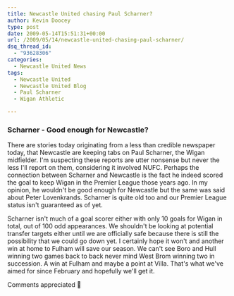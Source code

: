 ```yaml
---
title: Newcastle United chasing Paul Scharner?
author: Kevin Doocey
type: post
date: 2009-05-14T15:51:31+00:00
url: /2009/05/14/newcastle-united-chasing-paul-scharner/
dsq_thread_id:
  - "93628306"
categories:
  - Newcastle United News
tags:
  - Newcastle United
  - Newcastle United Blog
  - Paul Scharner
  - Wigan Athletic

---
```

### Scharner - Good enough for Newcastle?

There are stories today originating from a less than credible newspaper today, that Newcastle are keeping tabs on Paul Scharner, the Wigan midfielder. I'm suspecting these reports are utter nonsense but never the less I'll report on them, considering it involved NUFC. Perhaps the connection between Scharner and Newcastle is the fact he indeed scored the goal to keep Wigan in the Premier League those years ago. In my opinion, he wouldn't be good enough for Newcastle but the same was said about Peter Lovenkrands. Scharner is quite old too and our Premier League status isn't guaranteed as of yet.

Scharner isn't much of a goal scorer either with only 10 goals for Wigan in total, out of 100 odd appearances. We shouldn't be looking at potential transfer targets either until we are officially safe because there is still the possibility that we could go down yet. I certainly hope it won't and another win at home to Fulham will save our season. We can't see Boro and Hull winning two games back to back never mind West Brom winning two in succession. A win at Fulham and maybe a point at Villa. That's what we've aimed for since February and hopefully we'll get it.

Comments appreciated 🙂
